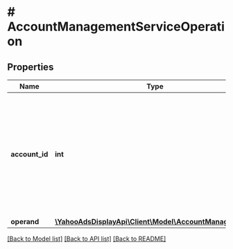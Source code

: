 # # AccountManagementServiceOperation

## Properties

Name | Type | Description | Notes
------------ | ------------- | ------------- | -------------
**account_id** | **int** | &lt;div lang&#x3D;\&quot;ja\&quot;&gt; アカウントIDです。&lt;br&gt; このフィールドは、SET時に必須となり、ADD時に無視されます。 &lt;/div&gt; &lt;div lang&#x3D;\&quot;en\&quot;&gt; Account ID.&lt;br&gt; This field is required in SET operation and ignored in ADD operation. &lt;/div&gt; | [optional]
**operand** | [**\YahooAdsDisplayApi\Client\Model\AccountManagement[]**](AccountManagement.md) |  |

[[Back to Model list]](../../README.md#models) [[Back to API list]](../../README.md#endpoints) [[Back to README]](../../README.md)
